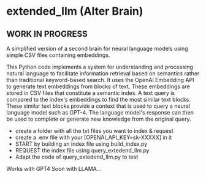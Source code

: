 # extended_llm (Alter Brain)

## WORK IN PROGRESS 

A simplified version of a second brain for neural language models using simple CSV files containing embeddings.

This Python code implements a system for understanding and processing natural language to facilitate information retrieval based on semantics rather than traditional keyword-based search. It uses the OpenAI Embedding API to generate text embeddings from blocks of text. These embeddings are stored in CSV files that constitute a semantic index. A text query is compared to the index's embeddings to find the most similar text blocks. These similar text blocks provide a context that is used to query a neural language model such as GPT-4. The language model's response can then be used to complete or generate new knowledge from the original query.


- create a folder with all the txt files you want to index & request
- create a .env file with your [OPENAI_API_KEY=sk-XXXXX] in it
- START by building an index file using build_index.py
- REQUEST the index file using query_extedend_llm.py
- Adapt the code of query_extedend_llm.py to test

Works with GPT4
Soon with LLAMA...



